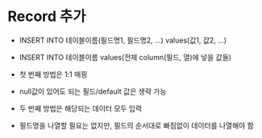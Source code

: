 # Record 추가
- INSERT INTO 테이블이름(필드명1, 필드명2, ...) values(값1, 값2, ...)
- INSERT INTO 테이블이름 values(전체 column(필드, 열)에 넣을 값들)

- 첫 번째 방법은 1:1 매핑
- null값이 있어도 되는 필드/default 값은 생략 가능
- 두 번째 방법은 해당되는 데이터 모두 입력
- 필드명을 나열할 필요는 없지만, 필드의 순서대로 빠짐없이 데이터를 나열해야 함

